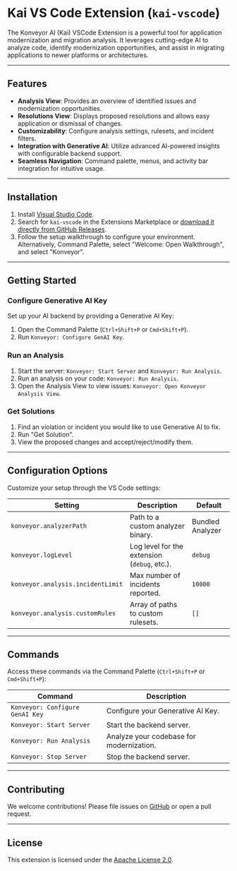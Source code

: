 # Kai VS Code Extension (`kai-vscode`)

The Konveyor AI (Kai) VSCode Extension is a powerful tool for application
modernization and migration analysis. It leverages cutting-edge AI to analyze
code, identify modernization opportunities, and assist in migrating applications
to newer platforms or architectures.

---

## Features

- **Analysis View**: Provides an overview of identified issues and modernization opportunities.
- **Resolutions View**: Displays proposed resolutions and allows easy application or dismissal of changes.
- **Customizability**: Configure analysis settings, rulesets, and incident filters.
- **Integration with Generative AI**: Utilize advanced AI-powered insights with configurable backend support.
- **Seamless Navigation**: Command palette, menus, and activity bar integration for intuitive usage.

---

## Installation

1. Install [Visual Studio Code](https://code.visualstudio.com/).
2. Search for `kai-vscode` in the Extensions Marketplace or [download it directly from GitHub Releases](https://github.com/konveyor/editor-extensions/releases).
3. Follow the setup walkthrough to configure your environment. Alternatively, Command Palette, select "Welcome: Open Walkthrough", and select "Konveyor".

---

## Getting Started

### Configure Generative AI Key

Set up your AI backend by providing a Generative AI Key:

1. Open the Command Palette (`Ctrl+Shift+P` or `Cmd+Shift+P`).
2. Run `Konveyor: Configure GenAI Key`.

### Run an Analysis

1. Start the server: `Konveyor: Start Server` and `Konveyor: Run Analysis`.
2. Run an analysis on your code: `Konveyor: Run Analysis`.
3. Open the Analysis View to view issues: `Konveyor: Open Konveyor Analysis View`.

### Get Solutions

1. Find an violation or incident you would like to use Generative AI to fix.
2. Run "Get Solution".
3. View the proposed changes and accept/reject/modify them.

---

## Configuration Options

Customize your setup through the VS Code settings:

| Setting                           | Description                                  | Default          |
| --------------------------------- | -------------------------------------------- | ---------------- |
| `konveyor.analyzerPath`           | Path to a custom analyzer binary.            | Bundled Analyzer |
| `konveyor.logLevel`               | Log level for the extension (`debug`, etc.). | `debug`          |
| `konveyor.analysis.incidentLimit` | Max number of incidents reported.            | `10000`          |
| `konveyor.analysis.customRules`   | Array of paths to custom rulesets.           | `[]`             |

---

## Commands

Access these commands via the Command Palette (`Ctrl+Shift+P` or `Cmd+Shift+P`):

| Command                         | Description                              |
| ------------------------------- | ---------------------------------------- |
| `Konveyor: Configure GenAI Key` | Configure your Generative AI Key.        |
| `Konveyor: Start Server`        | Start the backend server.                |
| `Konveyor: Run Analysis`        | Analyze your codebase for modernization. |
| `Konveyor: Stop Server`         | Stop the backend server.                 |

---

## Contributing

We welcome contributions! Please file issues on [GitHub](https://github.com/konveyor/editor-extensions/issues) or open a pull request.

---

## License

This extension is licensed under the [Apache License 2.0](LICENSE).
